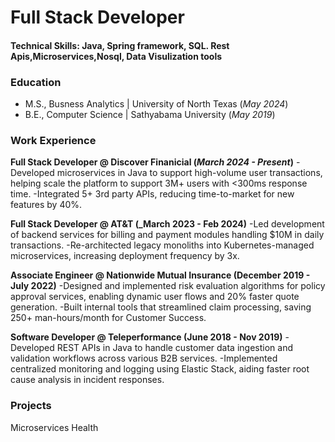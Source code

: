 # Full Stack Developer

#### Technical Skills: Java, Spring framework, SQL. Rest Apis,Microservices,Nosql, Data Visulization tools
### Education
- M.S., Busness Analytics | University of North Texas (_May 2024_)
- B.E., Computer Science | Sathyabama University (_May 2019_)

### Work Experience
**Full Stack Developer @ Discover Finanicial (_March 2024 - Present_)**
-Developed microservices in Java to support high-volume user transactions, helping scale the platform to support 3M+ users with <300ms response time.
-Integrated 5+ 3rd party APIs, reducing time-to-market for new features by 40%. 

**Full Stack Developer @ AT&T (_March 2023 - Feb 2024)**
-Led development of backend services for billing and payment modules handling $10M in daily transactions. 
-Re-architected legacy monoliths into Kubernetes-managed microservices, increasing deployment frequency by 3x.

**Associate Engineer @ Nationwide Mutual Insurance (December 2019 - July 2022)**
-Designed and implemented risk evaluation algorithms for policy approval services, enabling dynamic user flows and 20% faster quote generation.
-Built internal tools that streamlined claim processing, saving 250+ man-hours/month for Customer Success.

**Software Developer @ Teleperformance (June 2018 - Nov 2019)**
-Developed REST APIs in Java to handle customer data ingestion and validation workflows across various B2B services.
-Implemented centralized monitoring and logging using Elastic Stack, aiding faster root cause analysis in incident responses.

### Projects
Microservices Health
